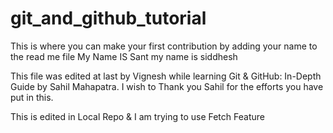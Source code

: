 # git_and_github_tutorial
This is where you can make your first contribution by adding your name to the read me file
My Name IS Sant
my name is siddhesh

This file was edited at last by Vignesh while learning Git & GitHub: In-Depth Guide by Sahil Mahapatra. I wish to Thank you Sahil for the efforts you have put in this.

This is edited in Local Repo & I am trying to use Fetch Feature

